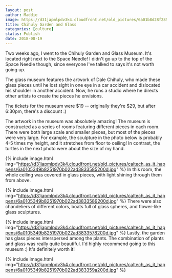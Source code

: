 ```yaml
---
layout: post
author: Maddie
image: https://d31japmlpdv3k4.cloudfront.net/old_pictures/6a01b8d28f2857970c022ad35d235b200c-pi.jpg
title: Chihuly Garden and Glass
categories: [culture]
status: Publish
date: 2018-08-19
---
```


Two weeks ago, I went to the Chihuly Garden and Glass Museum. It's located right next to the Space Needle! I didn't go up to the top of the Space Needle though, since everyone I've talked to says it's not worth going up.

The glass museum features the artwork of Dale Chihuly, who made these glass pieces until he lost sight in one eye in a car accident and dislocated his shoulder in another accident. Now, he runs a studio where he directs other artists to create the pieces he envisions.

The tickets for the museum were $19 -- originally they're $29, but after 6:30pm, there's a discount :)

The artwork in the museum was absolutely amazing! The museum is constructed as a series of rooms featuring different pieces in each room. There were both large scale and smaller pieces, but most of the pieces were very large. For example, the sculpture in the photo below is probably 4-5 times my height, and it stretches from floor to ceiling! In contrast, the turtles in the next photo were about the size of my hand.


{% include image.html img="https://d31japmlpdv3k4.cloudfront.net/old_pictures/caltech_as_it_happens/6a0105349b8251970b022ad3833585200d.jpg" %}
In this room, the whole ceiling was covered in glass pieces, with light shining through them from above.


{% include image.html img="https://d31japmlpdv3k4.cloudfront.net/old_pictures/caltech_as_it_happens/6a0105349b8251970b022ad3833589200d.jpg" %}
There were also chandeliers of different colors, boats full of glass spheres, and flower-like glass sculptures.


{% include image.html img="https://d31japmlpdv3k4.cloudfront.net/old_pictures/caltech_as_it_happens/6a0105349b8251970b022ad3833578200d.jpg" %}
Lastly, the garden has glass pieces interspersed among the plants. The combination of plants and glass was really quite beautiful. I'd highly recommend going to this museum :) It's definitely worth it!


{% include image.html img="https://d31japmlpdv3k4.cloudfront.net/old_pictures/caltech_as_it_happens/6a0105349b8251970b022ad383359a200d.jpg" %}
